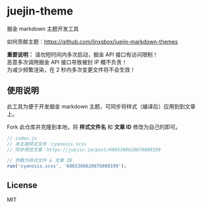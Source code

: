 # juejin-theme
掘金 markdown 主题开发工具

如何贡献主题：https://github.com/linxsbox/juejin-markdown-themes

**重要说明：**
请勿短时间内多次启动，掘金 API 接口有访问限制！  
恶意多次调用掘金 API 接口导致被封 IP 概不负责！  
为减少频繁渲染，在 2 秒内多次变更文件将不会生效！  

## 使用说明
此工具为便于开发掘金 markdown 主题，可同步将样式（编译后）应用到到文章上。

Fork 此仓库并克隆到本地，将 **样式文件名** 和 **文章 ID** 修改为自己的即可。

```js
// index.js
// 本主题样式文件：cyanosis.scss
// 同步预览文章：https://juejin.im/post/6865308620876808199

// 参数为样式文件 & 文章 ID
run('cyanosis.scss', '6865308620876808199');
```

## License
MIT